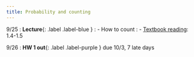 ```yaml
---
title: Probability and counting
---
```


9/25
: **Lecture**{: .label .label-blue } 
: - How to count
: - [Textbook reading](https://drive.google.com/file/d/1VmkAAGOYCTORq1wxSQqy255qLJjTNvBI/view?usp=sharing): 1.4-1.5

9/26
: **HW 1 out**{: .label .label-purple } due 10/3, 7 late days